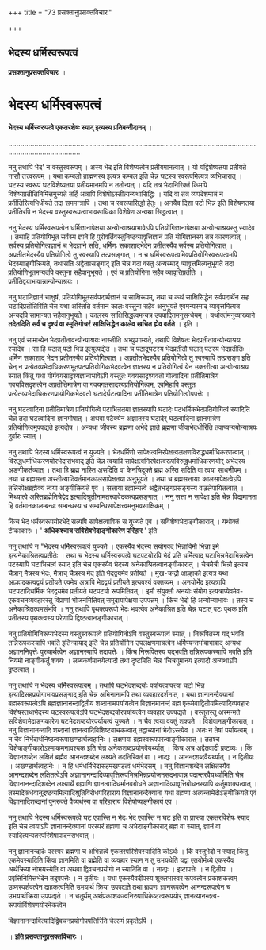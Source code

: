+++
title = "73 प्रसक्तानुप्रसक्तविचारः"

+++


## भेदस्य धर्मिस्वरूपत्वं

**प्रसक्तानुप्रसक्तविचारः** ।

# भेदस्य धर्मिस्वरूपत्वं

**भेदस्य धर्मिस्वरुपत्वे एकतरशेषः स्याद् इत्यस्य प्रतिबन्दीदानम् ।**

................................................................................................................................................................

ननु तथापि भेद' न वस्तुस्वरूपम् । अस्य भेद इति विशेष्यत्वेन प्रतीयमानत्वात् । यो यद्विशेष्यतया प्रतीयते नासौ तत्त्वरूपम् । यथा कम्बलो ब्राह्मणस्य इत्यत्र कम्बल इति चेन्न घटस्य स्वरूपमित्यत्र व्यभिचारात् । घटस्य स्वरूपं घटविशेष्यतया प्रतीयमानमपि न ततोन्यत् । यदि तत्र भेदानिरिक्तं किमपि विशेष्यप्रतीतिनिमित्तमुच्यते तर्हि अत्रापि विशेषोऽस्तीत्यन्यथासिद्धिः । यदि वा तत्र व्यपदेशमात्रं न प्रतीतिरित्यभिधीयते तदा सममन्त्रापि । तथा च स्वरूपासिद्धो हेतुः । अनयैव दिशा पटो भिन्न इति विशेषणतया प्रतीतिरपि न भेदस्य वस्तुस्वरूपत्वाभावसाधिका विशेषेण अन्यथा सिद्धत्वात् ।

ननु भेदस्य धर्मिस्वरूपत्वेन धर्मिज्ञानापेक्षया अन्योन्याश्रयाभावेऽपि प्रतियोगिज्ञानापेक्षया अन्योन्याश्रयस्तु स्यादेव । तथाहि प्रतियोगिभूत सर्वस्य ज्ञाने हि पुरोवर्तिवस्तुनिष्टव्यावृत्तिज्ञानं प्रति योगिज्ञानस्य तत्र कारणत्वात् । सर्वस्य प्रतियोगित्वज्ञानं च भेदज्ञाने सति, धर्मिणः सकाशाद्भेदेन प्रतीतस्यैव सर्वस्य प्रतियोगित्वात् । अप्रतीतभेदस्यैव प्रतियोगित्वे तु स्वस्यापि तत्प्रसङ्गात् । न च धर्मिस्वरूपत्वमिवप्रतियोगिस्वरूपत्वमपि भेदस्याङ्गीक्रियते, तथासति अद्वैतप्रसङ्गाद् इति चेन्न यदा वस्तु अन्यस्माद् व्यावृत्तमित्यनुभूयते तदा प्रतियोगिभूतमन्यदपि वस्तुना सहैवानुभूयते । एवं च प्रतियोगिना सहैव व्यावृत्तिप्रतीतेः । प्रतीतिद्वयाभावान्नान्योन्याश्रयः ।

ननु घटादिज्ञानं चाक्षुषं, प्रतियोगिभूतसर्वपदार्थज्ञानं च साक्षिरूपम्, तथा च कथं साक्षिसिद्धेन सर्वपदार्थेन सह घटादिप्रतीतिरिति चेन्न यथा अस्तिति वर्तमान कालः वस्तुना सहैव अनुभूयते एवमन्यस्माद् व्यावृत्तमित्यत्र अन्यदपि सामान्यत सहैवानुभूयते । कालस्य साक्षिसिद्धत्वमन्यत्र उपपादितमनुसन्धेयम् । यथोक्तंमनुव्याख्याने **तदेतदिति सर्वं च दृश्यं वा स्मृतिगोचरं साक्षिसिद्धेन कालेव खचित ह्येव वर्तते** । इति ।

ननु एवं सामान्येन भेदप्रतीतावन्योन्याश्रयः नास्तीति अभ्युपगम्यते, तथापि विशेषतः भेदप्रतीतावन्योन्याश्रयः स्यादेव । सा हि घटात् पटो भिन्न इत्युत्पद्येत । तथा च पटादूघटस्य भेदप्रतीतौ घटात् पटस्य भेदप्रतीतिः । धर्मिण सकाशाद् भेदन प्रतीतस्यैव प्रतियोगित्वात् । अप्रतीतभेदस्यैव प्रतियोगित्वे तु स्वस्यापि तत्प्रसङ्ग इति चेन् न प्रत्येतव्यभेदाधिकरणभूतपटप्रतियोगिकभेदवत्वेन ज्ञातस्य न प्रतियोगित्वं येन उक्तरीत्या अन्योन्याश्रय स्यात् किंतु यथा गोर्गवयसादृश्यज्ञानाभावेऽपि वस्तुतः गवयसादृश्यवतो गोत्वादिना प्रतीतिमात्रेण गवयविसदृशत्वेन अप्रतीतिमात्रेण वा गवयगतसादश्यप्रतियोगित्वम्, एवमिहापि वस्तुतः प्रत्येतव्यभेदाधिकरणप्रायोगिकभेदवतो घटादेर्घटत्वादिना प्रतीतिमात्रेण प्रतियोगित्वोपपत्तेः ।

ननु घटत्वादिना प्रतीतिमात्रेण प्रतियोगित्वे पटाभिन्नतया ज्ञातस्यापि घटादेः पटधर्मिकभेदप्रतियोगित्वं स्यादिति चेन्न तदा घटत्वादिना ज्ञानमोषात् । अथवा पटैक्येन अज्ञातस्य घटादेर् घटत्वादिना ज्ञानमात्रेण प्रतियोगित्वमुपपद्यते इत्यदोष । अन्यथा जीवस्य ब्रह्मणा अभेदे ज्ञाते ब्रह्मणा जीवाभेदधीरिति तवाप्यन्ययोन्याश्रयः दुर्वारः स्यात् ।

ननु तथापि भेदस्य धर्मिस्वरूपत्वं न युज्यते । भेदधर्मिणो सापेक्षत्वनिरपेक्षत्वलक्षणविरुद्धधर्माधिकरणत्वात् । विरुद्धधर्माधिकरणयोरभेदासंभवाद् इति चेन्न त्वयापि सापेक्षत्वनिरपेक्षत्वरूपविरुद्धधर्माधिकरणयोर् अभेदस्य अङ्गीकर्तव्यात् । तथा हि ब्रह्म नास्ति असदिति वा केनचिदुक्ते ब्रह्म अस्ति सदिति वा त्वया साधनीयम् । तथा च ब्रह्मसत्ता अस्तीत्यादिवर्तमानकालसापेक्षतया अनुभूयते । तथा च ब्रह्मसत्तायाः कालसापेक्षत्वेऽपि तन्निरपेक्षब्रह्मैक्यं त्वया अङ्गीक्रियते एव । सत्ताया ब्रह्मान्यत्वे अद्वैतभङ्गप्रसङ्गस्य वज्रलेपायितत्वात् । मिथ्यात्वे अस्तिब्रह्मेतिचेद्वेद इत्यादिश्रुतीनामतत्त्वावेदकत्वप्रसङ्गात् । ननु सत्ता न सापेक्षा इति चेन्न विद्यमानता हि वर्तमानकालम्बन्धः सम्बन्धस्य च सम्बन्धिसापेक्षत्त्वमनुभवसाक्षिकम् ।

किंच भेद धर्मस्वरूपयोरभेदे सत्यपि सापेक्षत्वाविक स युज्यते एव । सविशेषाभेदाङ्गीकारात् । यथोक्तं टीकाकारः । ' **अधिकश्चात्र सविशेषभेदाङ्गीकारेण परिहार** ' इति

ननु तथापि न "भेदस्य धर्मिस्वरूपत्वं युज्यते । एकस्यैव भेदस्य सयोगवद् भिन्नाविमौ भिन्ना इमे इत्यनेकाश्रितत्वप्रतीतेः । तथा च भेदस्य धर्भिस्वरुपत्वे घटपटयोरपि भेदं प्रति धर्मित्वाद् घटाभिन्नभेदाभिन्नत्वेन पटस्यापि घटाभिन्नत्वं स्याद् इति चेन्न एकस्यैव भेदस्य अनेकाश्रितत्वानङ्गीकारात् । चैत्रमैत्री भिन्नौ इत्यत्र चैत्रान् मैत्रस्य भेदः, मैत्राच् चैत्रस्य मेद इति भेदद्वयमेव प्रतीयते । मुख-चन्द्रौ आल्हाकौ इत्यत्र यथा आल्हादकत्वद्वयं प्रतीयते एवमेव अत्रापि भेदद्वयं प्रतीयते इत्यवश्यं वक्तव्यम् । अनयोर्भेद इत्यत्रापि घटपटादिधर्मिक भेदद्वयमेव प्रतीयते घटपट्यो रूपमितिवत् । इमौ संयुक्तौ अनयोः संयोग इत्यत्राप्येवमेव-एकवचनव्यवहारस्तु विप्राणां भोजनमितिवत् समुदायापेक्षया उपपन्नम् । किंच भेदो हि अन्योन्याभावः । तस्य च अनेकाश्रितत्वमसंभवि । ननु तथापि पृथक्त्वरूपो भेदः भवत्येव अनेकाश्रित इति चेन्न घटात् पटः पृथक इति प्रतीतस्य पृथक्त्वस्य परेणापि द्विष्टत्वानङ्गीकारात् ।

ननु प्रतियोगिनिरूप्यभेदस्य वस्तुस्वरूपत्वे प्रतियोगिनोऽपि वस्तुस्वरूपत्वं स्यात् । निरूपितस्य यद् भवति तन्निरूपकस्यापि भवति इतिन्यायाद् इति चेन्न प्रतियोगिन उपलक्षणमात्रत्वेन धर्मिण्यन्तर्भावाभावाद् अन्यथा अज्ञाननिवृत्तेः पुरुषार्थत्वेन अज्ञानस्यापि तदापत्तेः । किंच निरूपितस्य यद्भवति तन्निरूपकस्यापि भवति इति नियमो नाङ्गीकर्तुं शक्यः । लम्बकर्णमानयेत्यादौ तथा दृष्टमिति चेन्न 'चित्रगुमानय इत्यादौ अन्यथाऽपि दृष्टत्वात् ।

ननु तथापि न भेदस्य धर्मिस्वरूपत्वम् । तथापि घटभेदशब्दयोः पर्यायत्वापत्त्या घटो भिन्न इत्यादिसहप्रयोगाभावप्रसङ्गाद् इति चेन्न अभिनानामपि तथा व्यवहारदर्शनात् । यथा ज्ञानानन्दैक्यानां ब्रह्मस्वरूपत्वेऽपि ब्रह्मज्ञानानन्दाद्वितीय शब्दानामपर्यायत्वेन विज्ञानमानन्दं ब्रह्म एकमेवाद्वितीयमित्यादिव्यवहारः विशेषस्तथाभेदस्य घटस्वरूपत्वेऽपि घटभेदशब्दयोरपर्यायत्वेन व्यवहार उपपद्यते । वस्तुतस्तु अस्मन्मते सविशेषाभेदाङ्गकारेण घटभेदशब्दयोरपर्यायत्वं युज्यते । न चैव त्वया वक्तुं शक्यते । विशेषानङ्गीकारात् । ननु विज्ञानानन्दादि शब्दानां ज्ञानत्वादिविशिष्टवाचकत्वात् तद्वाच्यानां भेदोऽस्त्येव । अतः न तेषां पर्यायत्वम् । न चैवं निर्भेदार्थनिष्ठत्वरूपाखण्डार्थत्वहानिः । लक्षणया ब्रह्मस्वरूपपरत्वाङ्गीकारात् । ततश्च विशेषाङ्गीकारोऽस्माकमनावश्यक इति चेन्न अनेकशब्दप्रयोगवैयर्थ्यात् । किंच अत्र अद्वैतवादी प्रष्टव्यः । किं विज्ञानशब्देन लक्षितं ब्रह्मैव आनन्दशब्देन लक्ष्यते तदतिरिक्तं वा । नाद्यः । आनन्दशब्दवैयर्थ्यात् । न द्वितीयः । अखण्डार्थत्वहानेः । न हि धर्मधर्मिभेदासहमखण्डत्वं धर्मभेदसम् । ननु विज्ञानशब्देन लक्षितस्यैव आनन्दशब्देन लक्षितत्वेऽपि अज्ञानानन्दादिव्यावृत्तिरूपभिन्नभिन्नप्रयोजनसद्भावान्न पदान्तरवैयर्थ्यामिति चेन्न विज्ञानानन्दादिशब्देन लक्ष्यार्थे ब्रह्माणि ज्ञानत्वादिधर्मानवबोधने अज्ञानादिव्यावृत्तिबोधनस्यापि कर्तुमशक्यत्वात् । तस्मादेकधैवानुद्रष्टव्यमित्यादिश्रुतिविरोधपरिहाराय विज्ञानानन्दैक्यानां यथा ब्रह्मणा अत्यन्तामेदोऽङ्गीक्रियते एवं विज्ञानादिशब्दानां पुनरुक्ते वैय्यर्थस्य वा परिहाराय विशेषोप्यङ्गीकार्य एव ।

ननु तथापि भेदस्य धर्मिस्वरूपत्वे घट एवास्ति न भेदः भेद एवास्ति न घट इति वा प्राप्त्या एकतरविशेषः स्याद् इति चेन्न त्वयाऽपि ज्ञानानन्दैक्यानां परस्परं ब्रह्मणा च अभेदाङ्गीकाराद् ब्रह्म वा स्यात्, ज्ञानं वा स्यादित्यन्यतरपरिशेषापादनंसभवात् ।

ननु ज्ञानानन्दादेः परस्परं ब्रह्मणा च अभिन्नत्वे एकतरपरिशेषस्यादिति कोऽर्थः । किं वस्तुभेदो न स्यात् किंतु एकमेवस्यादिति किंवा ज्ञानमिति वा ब्रह्मेति वा व्यवहार स्यान् न तु उभयथेति यद्वा एतयोर्मध्ये एकस्यैव अर्थक्रिया नोभयस्येति वा अथवा द्विवचनप्रयोगो न स्यादिति वा । नाद्यः । इष्टापत्तेः । न द्वितीयः । प्रवृत्तिनिमित्तभेदेन तदुपपत्तेः । न तृतीयः । यथा एकस्यैवदीपस्य शुक्लभास्वर रूपवत्वेन प्रकाशकत्वम् उष्णस्पर्शवत्वेन दाहकत्वमिति उभयार्थ क्रिया उपपद्यते तथा ब्रह्मणः ज्ञानरूपत्वेन आनन्दरूपत्वेन च उभयार्थक्रिया उपपद्यते । न चतुर्थम् अर्थप्रकाशकत्वनिरुपाधिकेष्टत्वरूपयोर् ज्ञानत्यानन्दत्व- रूपयोर्विशेषणयोरनेकत्वेन

विज्ञानानन्दावित्यादिद्विवचनप्रयोगोपपत्तिरिति चेत्समं प्रकृतेऽपि ।

। **इति प्रसक्तानुप्रसक्तविचारः** ।

